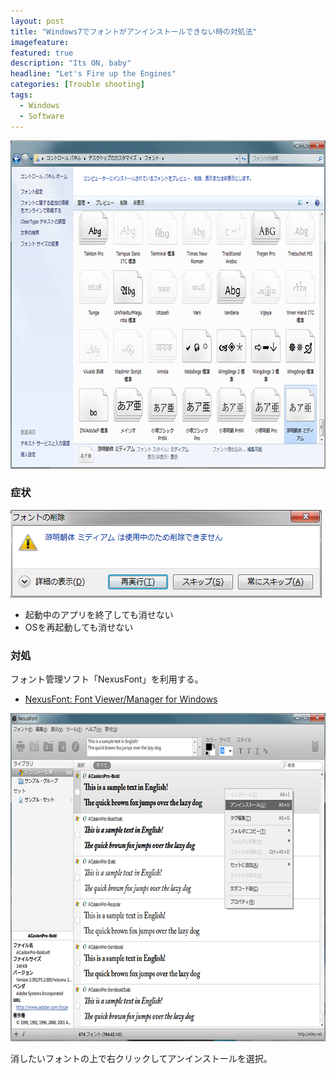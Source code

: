 ```yaml
---
layout: post
title: "Windows7でフォントがアンインストールできない時の対処法"
imagefeature: 
featured: true
description: "Its ON, baby"
headline: "Let's Fire up the Engines"
categories: [Trouble shooting]
tags:
  - Windows
  - Software
---
```


<img src="/postimg/2014/09/15-1.png" alt="fonts" width="700" height="525" />

### 症状

<img src="/postimg/2014/09/15-2.png" alt="font uninstall error" width="498" height="140" />

- 起動中のアプリを終了しても消せない
- OSを再起動しても消せない

### 対処

フォント管理ソフト「NexusFont」を利用する。

- [NexusFont: Font Viewer/Manager for Windows](http://www.xiles.net/nexusfont/)

<img src="/postimg/2014/09/15-3.png" alt="NexusFont" width="700" height="525" />

消したいフォントの上で右クリックしてアンインストールを選択。
